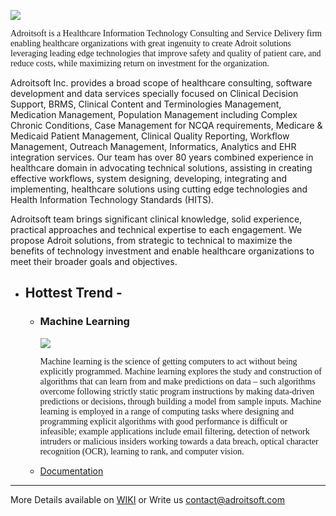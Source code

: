 
![](http://adroitsoft.com/images/AdroitsoftLogo_350x74_2.png)
<p font size="10" style="font-family:Cambria;">
Adroitsoft is a Healthcare Information Technology Consulting and Service Delivery firm enabling healthcare organizations with great ingenuity to create Adroit solutions leveraging leading edge technologies that improve safety and quality of patient care, and reduce costs, while maximizing return on investment for the organization.

Adroitsoft Inc. provides a broad scope of healthcare consulting, software development and data services specially focused on Clinical Decision Support, BRMS, Clinical Content and Terminologies Management, Medication Management, Population Management including Complex Chronic Conditions, Case Management for NCQA requirements, Medicare & Medicaid Patient Management, Clinical Quality Reporting, Workflow Management, Outreach Management, Informatics, Analytics and EHR integration services. Our team has over 80 years combined experience in healthcare domain in advocating technical solutions, assisting in creating effective workflows, system designing, developing, integrating and implementing, healthcare solutions using cutting edge technologies and Health Information Technology Standards (HITS). 

Adroitsoft team brings significant clinical knowledge, solid experience, practical approaches and technical expertise to each engagement. We propose Adroit solutions, from strategic to technical to maximize the benefits of technology investment and enable healthcare organizations to meet their broader goals and objectives.

</p>

+ ## Hottest Trend - 

  - ### Machine Learning
    ![](https://image.slidesharecdn.com/codemash-machinelearningwithapachespark-160119152043/95/machine-learning-with-apache-spark-14-638.jpg?cb=1453217004)

      <p1 font size="10" style="font-family:Cambria;">Machine learning is the science of getting computers to act without being explicitly programmed.  Machine learning explores the study and construction of algorithms that can learn from and make predictions on data – such algorithms overcome following strictly static program instructions by making data-driven predictions or decisions, through building a model from sample inputs. Machine learning is employed in a range of computing tasks where designing and programming explicit algorithms with good performance is difficult or infeasible; example applications include email filtering, detection of network intruders or malicious insiders working towards a data breach, optical character recognition (OCR), learning to rank, and computer vision.</p1>

  - [Documentation](https://github.com/faissal91/Adroitsoft/blob/master/Machine%20Learning%20-%20Technical%20Documentation%20(2).pdf)
---
More Details available on [WIKI]() or Write us [contact@adroitsoft.com](mailto:contact@adroitsoft.com)
